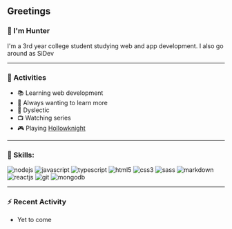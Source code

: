 ## Greetings

### 👋 I'm Hunter

I'm a 3rd year college student studying web and app development. I also go around as SiDev

---

### 🎯 Activities

- 📚 Learning web development
- 🧪 Always wanting to learn more
- 📄 Dyslectic
- 📺 Watching series
- 🎮 Playing [Hollowknight](https://hollowknight.com/)

---

### 📕 Skills:

![nodejs](https://img.shields.io/badge/node.js%20-%2343853D.svg?&style=for-the-badge&logo=node.js&logoColor=white)
![javascript](https://img.shields.io/badge/javascript%20-%23323330.svg?&style=for-the-badge&logo=javascript&logoColor=%23F7DF1E)
![typescript](https://img.shields.io/badge/typescript%20-%23007ACC.svg?&style=for-the-badge&logo=typescript&logoColor=white)
![html5](https://img.shields.io/badge/html5%20-%23E34F26.svg?&style=for-the-badge&logo=html5&logoColor=white)
![css3](https://img.shields.io/badge/css3%20-%231572B6.svg?&style=for-the-badge&logo=css3&logoColor=white)
![sass](https://img.shields.io/badge/SASS%20-hotpink.svg?&style=for-the-badge&logo=SASS&logoColor=white)
![markdown](https://img.shields.io/badge/markdown-%23000000.svg?&style=for-the-badge&logo=markdown&logoColor=white)
![reactjs](https://img.shields.io/badge/react%20-%2320232a.svg?&style=for-the-badge&logo=react&logoColor=%2361DAFB)
![git](https://img.shields.io/badge/git%20-%23F05033.svg?&style=for-the-badge&logo=git&logoColor=white)
![mongodb](https://img.shields.io/badge/MongoDB-%234ea94b.svg?&style=for-the-badge&logo=mongodb&logoColor=white)

---

### ⚡ Recent Activity

- Yet to come
